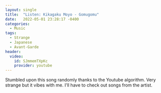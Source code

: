 ```yaml
---
layout: single
title:  "Listen: Kikagaku Moyo - Gomugomu"
date:   2022-05-01 23:28:17 -0400
categories: 
  - Music
tags: 
  - Strange
  - Japanese
  - Avant-Garde
header:
  video:
    id: SJmmemTXpKc
    provider: youtube
---
```

Stumbled upon this song randomly thanks to the Youtube algorithm.  Very strange but it vibes with me.  I'll have to check out songs from the artist.